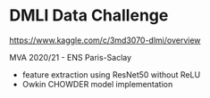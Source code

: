# DMLI Data Challenge
https://www.kaggle.com/c/3md3070-dlmi/overview 

MVA 2020/21 - ENS Paris-Saclay

- feature extraction using ResNet50 without ReLU
- Owkin CHOWDER model implementation 


